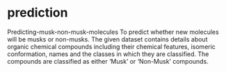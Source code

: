 # prediction
Predicting-musk-non-musk-molecules 
To predict whether new molecules will be musks or non-musks.
The given dataset contains details about organic chemical compounds including their chemical features, isomeric conformation, names and the classes in which they are classified. 
The compounds are classified as either ‘Musk’ or ‘Non-Musk’ compounds.

